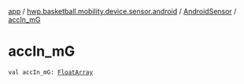 [app](../../index.md) / [hwp.basketball.mobility.device.sensor.android](../index.md) / [AndroidSensor](index.md) / [accIn_mG](.)

# accIn_mG

`val accIn_mG: `[`FloatArray`](https://kotlinlang.org/api/latest/jvm/stdlib/kotlin/-float-array/index.html)